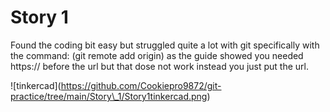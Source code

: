 # Story 1

Found the coding bit easy but struggled quite a lot with git specifically with the command: (git remote add origin) as the guide showed you needed https:// before the url but that dose not work instead you just put the url.



!\[tinkercad](https://github.com/Cookiepro9872/git-practice/tree/main/Story\_1/Story1tinkercad.png)


